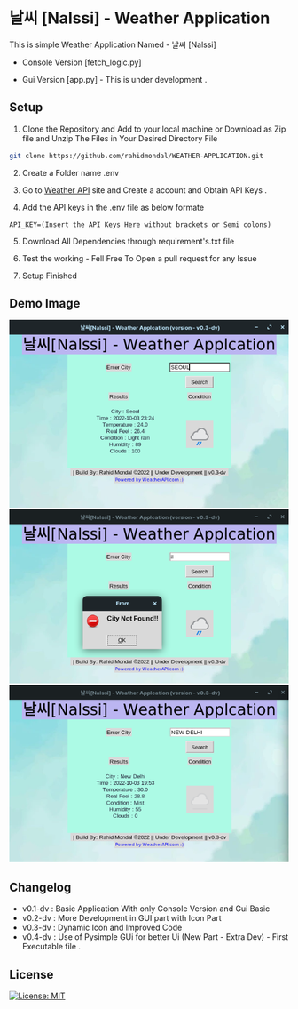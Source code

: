 
# 날씨 [Nalssi] - Weather Application

This is simple Weather Application Named - 날씨 [Nalssi]
- Console Version [fetch_logic.py] 

- Gui Version [app.py] - This is under development .

## Setup 
 
1. Clone the Repository and Add to your local machine  or Download as Zip file and Unzip The Files in Your Desired Directory File
```bash
git clone https://github.com/rahidmondal/WEATHER-APPLICATION.git 

```

2. Create a Folder name .env 
3. Go to [Weather  API](https://www.weatherapi.com/) site and Create a account and Obtain API Keys .

4. Add the API keys in the .env file as below formate
```
API_KEY=(Insert the API Keys Here without brackets or Semi colons) 
```
5. Download All Dependencies through requirement's.txt file

6. Test the working - Fell Free To Open a pull request for any Issue 

7. Setup Finished 



## Demo Image
![Demo_1](Resources/Demo/Demo_Image_2.png)
![Demo_2](Resources/Demo/Demo_image_3.png)
![Demo_3](Resources/Demo/Demo-image_1.png)

## Changelog
* v0.1-dv : Basic Application With only Console Version and Gui Basic
* v0.2-dv : More Development in GUI part with Icon Part
* v0.3-dv : Dynamic Icon and Improved Code
* v0.4-dv : Use of Pysimple GUi for better Ui (New Part - Extra Dev) - First Executable file  .

## License
[![License: MIT](https://img.shields.io/badge/License-MIT-yellow.svg)](licence)



